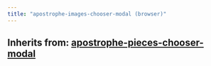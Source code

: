 ```yaml
---
title: "apostrophe-images-chooser-modal (browser)"
---
```

## Inherits from: [apostrophe-pieces-chooser-modal](../apostrophe-pieces/browser-apostrophe-pieces-chooser-modal.html)

